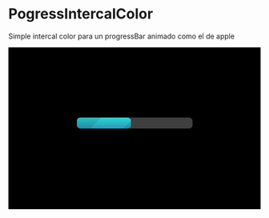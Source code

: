 # PogressIntercalColor
Simple intercal color para un progressBar animado como el de apple

![](Captura.PNG)
